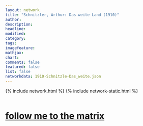 ```yaml
---
layout: network
title: "Schnitzler, Arthur: Das weite Land (1910)"
author:
description:
headline:
modified:
category:
tags: 
imagefeature: 
mathjax: 
chart: 
comments: false
featured: false
list: false
networkdata: 1910-Schnitzle-Das_weite.json
---
```

{% include network.html %}
{% include network-static.html %}
<div class="row">
  <div class="small-5 small-centered columns"><a href="/matrix277"><h1>follow me to the matrix</h1></a>
</div>
</div>
